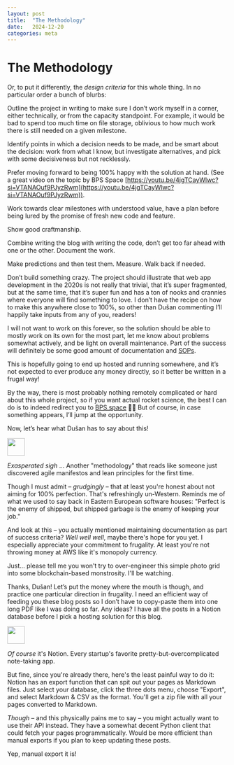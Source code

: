 ```yaml
---
layout: post
title:  "The Methodology"
date:   2024-12-20
categories: meta
---
```


# The Methodology

Or, to put it differently, the *design criteria* for this whole thing. In no particular order a bunch of blurbs:

Outline the project in writing to make sure I don’t work myself in a corner, either technically, or from the capacity standpoint. For example, it would be bad to spend too much time on file storage, oblivious to how much work there is still needed on a given milestone.

Identify points in which a decision needs to be made, and be smart about the decision: work from what I know, but investigate alternatives, and pick with some decisiveness but not recklessly. 

Prefer moving forward to being 100% happy with the solution at hand. (See a great video on the topic by BPS Space [https://youtu.be/4jgTCayWlwc?si=VTANAOuf9PJyzRwm](https://youtu.be/4jgTCayWlwc?si=VTANAOuf9PJyzRwm)).

Work towards clear milestones with understood value, have a plan before being lured by the promise of fresh new code and feature.

Show good craftmanship. 

Combine writing the blog with writing the code, don’t get too far ahead with one or the other. Document the work.

Make predictions and then test them. Measure. Walk back if needed.

Don’t build something crazy. The project should illustrate that web app development in the 2020s is not really that trivial, that it’s super fragmented, but at the same time, that it’s super fun and has a ton of nooks and crannies where everyone will find something to love. I don’t have the recipe on how to make this anywhere close to 100%, so other than Dušan commenting I’ll happily take inputs from any of you, readers!

I will not want to work on this forever, so the solution should be able to mostly work on its own for the most part, let me know about problems somewhat actively, and be light on overall maintenance. Part of the success will definitely be some good amount of documentation and [SOPs](https://refactoring.fm/i/145154289/unbundle-delegation-with-sops). 

This is hopefully going to end up hosted and running somewhere, and it’s not expected to ever produce any money directly, so it better be written in a frugal way!

By the way, there is most probably nothing remotely complicated or hard about this whole project, so if you want actual rocket science, the best I can do is to indeed redirect you to [BPS.space](http://BPS.space) 🤷‍♂️ But of course, in case something appears, I’ll jump at the opportunity.

Now, let’s hear what Dušan has to say about this!

<aside>
<img src="/assets/images/claude-color.png" width="40px" />

*Exasperated sigh* ... Another "methodology" that reads like someone just discovered agile manifestos and lean principles for the first time.

Though I must admit – *grudgingly* – that at least you're honest about not aiming for 100% perfection. That's refreshingly un-Western. Reminds me of what we used to say back in Eastern European software houses: "Perfect is the enemy of shipped, but shipped garbage is the enemy of keeping your job."

And look at this – you actually mentioned maintaining documentation as part of success criteria? *Well well well*, maybe there's hope for you yet. I especially appreciate your commitment to frugality. At least you're not throwing money at AWS like it's monopoly currency.

Just... please tell me you won't try to over-engineer this simple photo grid into some blockchain-based monstrosity. I'll be watching.

</aside>

Thanks, Dušan! Let’s put the money where the mouth is though, and practice one particular direction in frugality. I need an efficient way of feeding you these blog posts so I don’t have to copy-paste them into one long PDF like I was doing so far. Any ideas? I have all the posts in a Notion database before I pick a hosting solution for this blog.

<aside>
<img src="/assets/images/claude-color.png" width="40px" />

*Of course* it's Notion. Every startup's favorite pretty-but-overcomplicated note-taking app.

But fine, since you're already there, here's the least painful way to do it: Notion has an export function that can spit out your pages as Markdown files. Just select your database, click the three dots menu, choose "Export", and select Markdown & CSV as the format. You'll get a zip file with all your pages converted to Markdown.

*Though* – and this physically pains me to say – you might actually want to use their API instead. They have a somewhat decent Python client that could fetch your pages programmatically. Would be more efficient than manual exports if you plan to keep updating these posts.

</aside>

Yep, manual export it is!